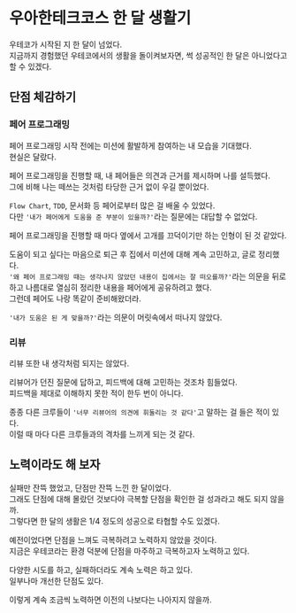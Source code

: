 # 우아한테크코스 한 달 생활기

우테코가 시작된 지 한 달이 넘었다.     
지금까지 경험했던 우테코에서의 생활을 돌이켜보자면, 썩 성공적인 한 달은 아니었다고 할 수 있겠다.

## 단점 체감하기

### 페어 프로그래밍

페어 프로그래밍 시작 전에는 미션에 활발하게 참여하는 내 모습을 기대했다.     
현실은 달랐다.

페어 프로그래밍을 진행할 때, 내 페어들은 의견과 근거를 제시하며 나를 설득했다.     
그에 비해 나는 떼쓰는 것처럼 타당한 근거 없이 우길 뿐이었다.     

`Flow Chart`, `TDD`, 문서화 등 페어로부터 많은 걸 배울 수 있었다.     
다만 `'내가 페어에게 도움을 준 부분이 있을까?'`라는 질문에는 대답할 수 없었다.     

페어 프로그래밍을 진행할 때 마다 옆에서 고개를 끄덕이기만 하는 인형이 된 것 같았다.       

도움이 되고 싶다는 마음으로 퇴근 후 집에서 미션에 대해 계속 고민하고, 글로 정리했다.     
`'왜 페어 프로그래밍 때는 생각나지 않았던 내용이 집에서는 잘 떠오를까?'`라는 의문을 뒤로 하고 나름대로 열심히 정리한 내용을 페어에게 공유하려고 했다.     
그런데 페어도 나랑 똑같이 준비해왔더라.      

`'내가 도움은 된 게 맞을까?'`라는 의문이 머릿속에서 떠나지 않았다.     

### 리뷰

리뷰 또한 내 생각처럼 되지는 않았다.

리뷰어가 던진 질문에 답하고, 피드백에 대해 고민하는 것조차 힘들었다.     
피드백을 제대로 이해하지 못한 적이 한두 번이 아니다.    

종종 다른 크루들이 `'너무 리뷰어의 의견에 휘둘리는 것 같다'`고 말하는 걸 들은 적이 있다.     
이럴 때 마다 다른 크루들과의 격차를 느끼게 되는 것 같다.   

## 노력이라도 해 보자

실패만 잔뜩 했었고, 단점만 잔뜩 느낀 한 달이었다.    
그래도 단점에 대해 몰랐던 것보다야 극복할 단점을 확인한 걸 성과라고 해도 되지 않을까.    
그렇다면 한 달의 생활은 1/4 정도의 성공으로 타협할 수도 있겠다.     

예전이었다면 단점을 느껴도 극복하려고 노력하지 않았을 것이다.     
지금은 우테코라는 환경 덕분에 단점을 마주하고 극복하고자 노력하고 있다.     

다양한 시도를 하고, 실패하더라도 계속 노력은 하고 있다.     
일부나마 개선한 단점도 있다.     

이렇게 계속 조금씩 노력하면 이전의 나보다는 나아지지 않을까.
